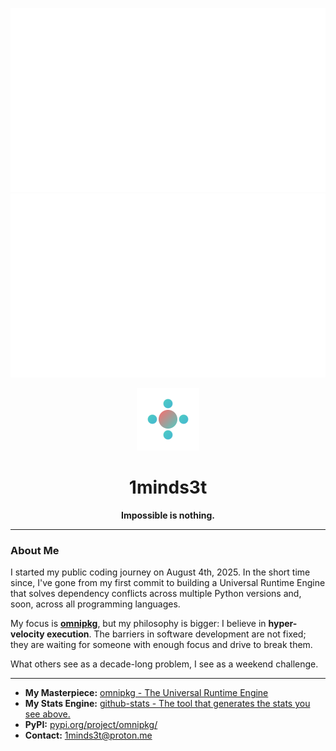 <!-- These images are generated and updated daily by a custom GitHub Action -->
<p align="center">
  <picture>
    <source media="(prefers-color-scheme: dark)" srcset="https://raw.githubusercontent.com/1minds3t/github_stats/master/generated/overview.svg#gh-dark-mode-only">
    <source media="(prefers-color-scheme: light)" srcset="https://raw.githubusercontent.com/1minds3t/github_stats/master/generated/overview.svg#gh-light-mode-only">
    <img alt="1minds3t's GitHub Stats" src="https://raw.githubusercontent.com/1minds3t/github_stats/master/generated/overview.svg">
  </picture>
  <picture>
    <source media="(prefers-color-scheme: dark)" srcset="https://raw.githubusercontent.com/1minds3t/github_stats/master/generated/languages.svg#gh-dark-mode-only">
    <source media="(prefers-color-scheme: light)" srcset="https://raw.githubusercontent.com/1minds3t/github_stats/master/generated/languages.svg#gh-light-mode-only">
    <img alt="1minds3t's Language Stats" src="https://raw.githubusercontent.com/1minds3t/github_stats/master/generated/languages.svg">
  </picture>
</p>


<p align="center">
  <img src="https://raw.githubusercontent.com/1minds3t/omnipkg/main/.github/logo.svg" alt="omnipkg Logo" width="100">
</p>
<h1 align="center">1minds3t</h1>

<p align="center">
  <strong>Impossible is nothing.</strong>
</p>

---

### About Me

I started my public coding journey on August 4th, 2025. In the short time since, I've gone from my first commit to building a Universal Runtime Engine that solves dependency conflicts across multiple Python versions and, soon, across all programming languages.

My focus is **[omnipkg](https://github.com/1minds3t/omnipkg)**, but my philosophy is bigger: I believe in **hyper-velocity execution**. The barriers in software development are not fixed; they are waiting for someone with enough focus and drive to break them.

What others see as a decade-long problem, I see as a weekend challenge.

---

-   **My Masterpiece:** [omnipkg - The Universal Runtime Engine](https://github.com/1minds3t/omnipkg)
-   **My Stats Engine:** [github-stats - The tool that generates the stats you see above.](https://github.com/1minds3t/github_stats)
-   **PyPI:** [pypi.org/project/omnipkg/](https://pypi.org/project/omnipkg/)
-   **Contact:** 1minds3t@proton.me
